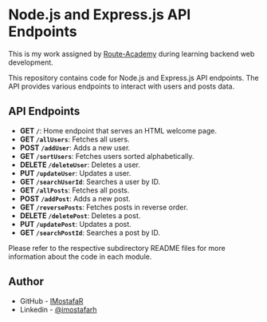 # Node.js and Express.js API Endpoints

This is my work assigned by [Route-Academy](https://www.linkedin.com/company/routeacademy/mycompany/) during learning backend web development.

This repository contains code for Node.js and Express.js API endpoints. The API provides various endpoints to interact with users and posts data.

## API Endpoints

- **GET `/`**: Home endpoint that serves an HTML welcome page.
- **GET `/allUsers`**: Fetches all users.
- **POST `/addUser`**: Adds a new user.
- **GET `/sortUsers`**: Fetches users sorted alphabetically.
- **DELETE `/deleteUser`**: Deletes a user.
- **PUT `/updateUser`**: Updates a user.
- **GET `/searchUserId`**: Searches a user by ID.
- **GET `/allPosts`**: Fetches all posts.
- **POST `/addPost`**: Adds a new post.
- **GET `/reversePosts`**: Fetches posts in reverse order.
- **DELETE `/deletePost`**: Deletes a post.
- **PUT `/updatePost`**: Updates a post.
- **GET `/searchPostId`**: Searches a post by ID.

Please refer to the respective subdirectory README files for more information about the code in each module.

## Author

- GitHub - [IMostafaR](https://github.com/IMostafaR)
- Linkedin - [@imostafarh](https://www.linkedin.com/in/imostafarh/)
